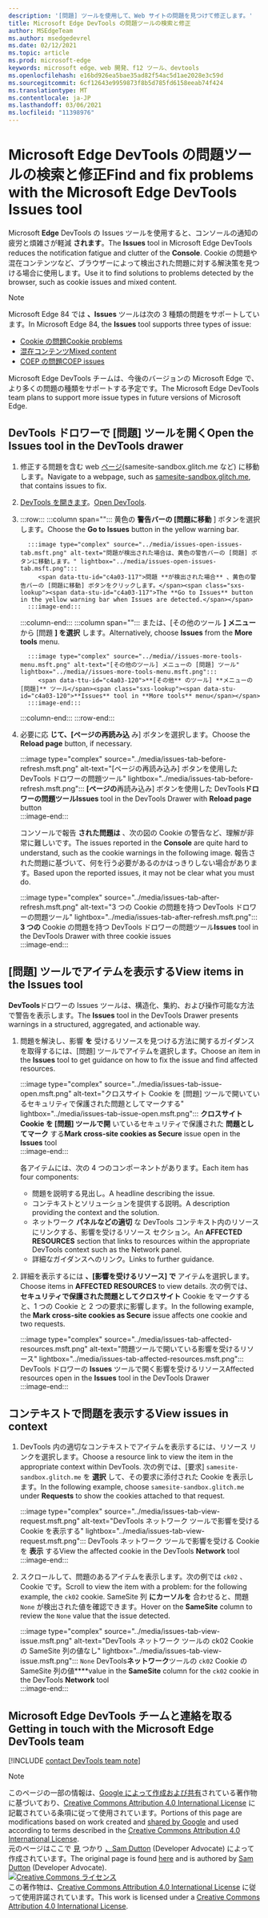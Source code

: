 ```yaml
---
description: '[問題] ツールを使用して、Web サイトの問題を見つけて修正します。'
title: Microsoft Edge DevTools の問題ツールの検索と修正
author: MSEdgeTeam
ms.author: msedgedevrel
ms.date: 02/12/2021
ms.topic: article
ms.prod: microsoft-edge
keywords: microsoft edge、web 開発、f12 ツール、devtools
ms.openlocfilehash: e16bd926ea5bae35ad82f54ac5d1ae2028e3c59d
ms.sourcegitcommit: 6cf12643e9959873f8b5d785fd6158eeab74f424
ms.translationtype: MT
ms.contentlocale: ja-JP
ms.lasthandoff: 03/06/2021
ms.locfileid: "11398976"
---
```

<!-- Copyright Sam Dutton 

   Licensed under the Apache License, Version 2.0 (the "License");
   you may not use this file except in compliance with the License.
   You may obtain a copy of the License at

       https://www.apache.org/licenses/LICENSE-2.0

   Unless required by applicable law or agreed to in writing, software
   distributed under the License is distributed on an "AS IS" BASIS,
   WITHOUT WARRANTIES OR CONDITIONS OF ANY KIND, either express or implied.
   See the License for the specific language governing permissions and
   limitations under the License.  -->  

# <a name="find-and-fix-problems-with-the-microsoft-edge-devtools-issues-tool"></a><span data-ttu-id="c4a03-104">Microsoft Edge DevTools の問題ツールの検索と修正</span><span class="sxs-lookup"><span data-stu-id="c4a03-104">Find and fix problems with the Microsoft Edge DevTools Issues tool</span></span>  

<span data-ttu-id="c4a03-105">Microsoft **Edge** DevTools の Issues ツールを使用すると、コンソールの通知の疲労と煩雑さが軽減 **されます**。</span><span class="sxs-lookup"><span data-stu-id="c4a03-105">The **Issues** tool in Microsoft Edge DevTools reduces the notification fatigue and clutter of the **Console**.</span></span>  <span data-ttu-id="c4a03-106">Cookie の問題や混在コンテンツなど、ブラウザーによって検出された問題に対する解決策を見つける場合に使用します。</span><span class="sxs-lookup"><span data-stu-id="c4a03-106">Use it to find solutions to problems detected by the browser, such as cookie issues and mixed content.</span></span>  

> [!NOTE]
> <span data-ttu-id="c4a03-107">Microsoft Edge 84 では **、Issues** ツールは次の 3 種類の問題をサポートしています。</span><span class="sxs-lookup"><span data-stu-id="c4a03-107">In Microsoft Edge 84, the **Issues** tool supports three types of issue:</span></span>  
> *   [<span data-ttu-id="c4a03-108">Cookie の問題</span><span class="sxs-lookup"><span data-stu-id="c4a03-108">Cookie problems</span></span>][MDNSameSiteCookies]  
> *   [<span data-ttu-id="c4a03-109">混在コンテンツ</span><span class="sxs-lookup"><span data-stu-id="c4a03-109">Mixed content</span></span>][MDNMixedContent]  
> *   [<span data-ttu-id="c4a03-110">COEP の問題</span><span class="sxs-lookup"><span data-stu-id="c4a03-110">COEP issues</span></span>][W3CCOEPSpec]
> 
> <span data-ttu-id="c4a03-111">Microsoft Edge DevTools チームは、今後のバージョンの Microsoft Edge で、より多くの問題の種類をサポートする予定です。</span><span class="sxs-lookup"><span data-stu-id="c4a03-111">The Microsoft Edge DevTools team plans to support more issue types in future versions of Microsoft Edge.</span></span>  

## <a name="open-the-issues-tool-in-the-devtools-drawer"></a><span data-ttu-id="c4a03-112">DevTools ドロワーで [問題] ツールを開く</span><span class="sxs-lookup"><span data-stu-id="c4a03-112">Open the Issues tool in the DevTools drawer</span></span>  

1.  <span data-ttu-id="c4a03-113">修正する問題を含む web [ページ][GlitchSamesiteSandbox](samesite-sandbox.glitch.me など) に移動します。</span><span class="sxs-lookup"><span data-stu-id="c4a03-113">Navigate to a webpage, such as [samesite-sandbox.glitch.me][GlitchSamesiteSandbox], that contains issues to fix.</span></span>  
1.  <span data-ttu-id="c4a03-114">[DevTools を開きます][DevtoolsOpen]。</span><span class="sxs-lookup"><span data-stu-id="c4a03-114">[Open DevTools][DevtoolsOpen].</span></span>  
1.  :::row:::
       :::column span="":::
          <span data-ttu-id="c4a03-115">黄色の **警告バーの [問題に移動** ] ボタンを選択します。</span><span class="sxs-lookup"><span data-stu-id="c4a03-115">Choose the **Go to Issues** button in the yellow warning bar.</span></span>  
          
          :::image type="complex" source="../media/issues-open-issues-tab.msft.png" alt-text="問題が検出された場合は、黄色の警告バーの [問題] ボタンに移動します。" lightbox="../media/issues-open-issues-tab.msft.png":::
             <span data-ttu-id="c4a03-117">問題 **が検出された場合** 、黄色の警告バーの [問題に移動] ボタンをクリックします。</span><span class="sxs-lookup"><span data-stu-id="c4a03-117">The **Go to Issues** button in the yellow warning bar when Issues are detected.</span></span>  
          :::image-end:::  
       :::column-end:::
       :::column span="":::
          <span data-ttu-id="c4a03-118">または、[その他のツール **] メニュー** から [問題 **] を選択** します。</span><span class="sxs-lookup"><span data-stu-id="c4a03-118">Alternatively, choose **Issues** from the **More tools** menu.</span></span>  
          
          :::image type="complex" source="../media//issues-more-tools-menu.msft.png" alt-text="[その他のツール] メニューの [問題] ツール" lightbox="../media//issues-more-tools-menu.msft.png":::
             <span data-ttu-id="c4a03-120">**[その他** のツール] **メニューの [問題]** ツール</span><span class="sxs-lookup"><span data-stu-id="c4a03-120">**Issues** tool in **More tools** menu</span></span>  
          :::image-end:::  
       :::column-end:::
    :::row-end:::
    
1.  <span data-ttu-id="c4a03-121">必要に応 **じて、[ページの再読み込** み] ボタンを選択します。</span><span class="sxs-lookup"><span data-stu-id="c4a03-121">Choose the **Reload page** button, if necessary.</span></span>  
    
    :::image type="complex" source="../media/issues-tab-before-refresh.msft.png" alt-text="[ページの再読み込み] ボタンを使用した DevTools ドロワーの問題ツール" lightbox="../media/issues-tab-before-refresh.msft.png":::
       <span data-ttu-id="c4a03-123">**[ページの**再読み込み] ボタンを使用した DevTools**ドロワーの問題ツール**</span><span class="sxs-lookup"><span data-stu-id="c4a03-123">**Issues** tool in the DevTools Drawer with **Reload page** button</span></span>  
    :::image-end:::  

    <span data-ttu-id="c4a03-124">コンソールで報告 **された問題は** 、次の図の Cookie の警告など、理解が非常に難しいです。</span><span class="sxs-lookup"><span data-stu-id="c4a03-124">The issues reported in the **Console** are quite hard to understand, such as the cookie warnings in the following image.</span></span>  <span data-ttu-id="c4a03-125">報告された問題に基づいて、何を行う必要があるのかはっきりしない場合があります。</span><span class="sxs-lookup"><span data-stu-id="c4a03-125">Based upon the reported issues, it may not be clear what you must do.</span></span>  
    
    :::image type="complex" source="../media/issues-tab-after-refresh.msft.png" alt-text="3 つの Cookie の問題を持つ DevTools ドロワーの問題ツール" lightbox="../media/issues-tab-after-refresh.msft.png":::
       <span data-ttu-id="c4a03-127">**3 つの** Cookie の問題を持つ DevTools ドロワーの問題ツール</span><span class="sxs-lookup"><span data-stu-id="c4a03-127">**Issues** tool in the DevTools Drawer with three cookie issues</span></span>  
    :::image-end:::  
    
## <a name="view-items-in-the-issues-tool"></a><span data-ttu-id="c4a03-128">[問題] ツールでアイテムを表示する</span><span class="sxs-lookup"><span data-stu-id="c4a03-128">View items in the Issues tool</span></span>  

<span data-ttu-id="c4a03-129">**DevTools**ドロワーの Issues ツールは、構造化、集約、および操作可能な方法で警告を表示します。</span><span class="sxs-lookup"><span data-stu-id="c4a03-129">The **Issues** tool in the DevTools Drawer presents warnings in a structured, aggregated, and actionable way.</span></span>  

1.  <span data-ttu-id="c4a03-130">問題を解決し、影響 **を** 受けるリソースを見つける方法に関するガイダンスを取得するには、[問題] ツールでアイテムを選択します。</span><span class="sxs-lookup"><span data-stu-id="c4a03-130">Choose an item in the **Issues** tool to get guidance on how to fix the issue and find affected resources.</span></span>  
    
    :::image type="complex" source="../media/issues-tab-issue-open.msft.png" alt-text="クロスサイト Cookie を [問題] ツールで開いているセキュリティで保護された問題としてマークする" lightbox="../media/issues-tab-issue-open.msft.png":::
       <span data-ttu-id="c4a03-132">**クロスサイト Cookie を [問題] ツールで開** いているセキュリティで保護された **問題としてマーク** する</span><span class="sxs-lookup"><span data-stu-id="c4a03-132">**Mark cross-site cookies as Secure** issue open in the **Issues** tool</span></span>  
    :::image-end:::  
    
    <span data-ttu-id="c4a03-133">各アイテムには、次の 4 つのコンポーネントがあります。</span><span class="sxs-lookup"><span data-stu-id="c4a03-133">Each item has four components:</span></span>  
    
    *   <span data-ttu-id="c4a03-134">問題を説明する見出し。</span><span class="sxs-lookup"><span data-stu-id="c4a03-134">A headline describing the issue.</span></span>  
    *   <span data-ttu-id="c4a03-135">コンテキストとソリューションを提供する説明。</span><span class="sxs-lookup"><span data-stu-id="c4a03-135">A description providing the context and the solution.</span></span>  
    *   <span data-ttu-id="c4a03-136">ネットワーク **パネルなどの適切** な DevTools コンテキスト内のリソースにリンクする、影響を受けるリソース セクション。</span><span class="sxs-lookup"><span data-stu-id="c4a03-136">An **AFFECTED RESOURCES** section that links to resources within the appropriate DevTools context such as the Network panel.</span></span>  
    *   <span data-ttu-id="c4a03-137">詳細なガイダンスへのリンク。</span><span class="sxs-lookup"><span data-stu-id="c4a03-137">Links to further guidance.</span></span>  
    
1.  <span data-ttu-id="c4a03-138">詳細を表示するには **、[影響を受けるリソース] で** アイテムを選択します。</span><span class="sxs-lookup"><span data-stu-id="c4a03-138">Choose items in **AFFECTED RESOURCES** to view details.</span></span>  <span data-ttu-id="c4a03-139">次の例では、 **セキュリティで保護された問題としてクロスサイト** Cookie をマークすると、1 つの Cookie と 2 つの要求に影響します。</span><span class="sxs-lookup"><span data-stu-id="c4a03-139">In the following example, the **Mark cross-site cookies as Secure** issue affects one cookie and two requests.</span></span>  
    
    :::image type="complex" source="../media/issues-tab-affected-resources.msft.png" alt-text="問題ツールで開いている影響を受けるリソース" lightbox="../media/issues-tab-affected-resources.msft.png":::
       <span data-ttu-id="c4a03-141">DevTools ドロワーの **Issues** ツールで開く影響を受けるリソース</span><span class="sxs-lookup"><span data-stu-id="c4a03-141">Affected resources open in the **Issues** tool in the DevTools Drawer</span></span>  
    :::image-end:::  
    
## <a name="view-issues-in-context"></a><span data-ttu-id="c4a03-142">コンテキストで問題を表示する</span><span class="sxs-lookup"><span data-stu-id="c4a03-142">View issues in context</span></span>  

1.  <span data-ttu-id="c4a03-143">DevTools 内の適切なコンテキストでアイテムを表示するには、リソース リンクを選択します。</span><span class="sxs-lookup"><span data-stu-id="c4a03-143">Choose a resource link to view the item in the appropriate context within DevTools.</span></span>  <span data-ttu-id="c4a03-144">次の例では、[要求] `samesite-sandbox.glitch.me` を **選択** して、その要求に添付された Cookie を表示します。</span><span class="sxs-lookup"><span data-stu-id="c4a03-144">In the following example, choose `samesite-sandbox.glitch.me` under **Requests** to show the cookies attached to that request.</span></span>  
    
    :::image type="complex" source="../media/issues-tab-view-request.msft.png" alt-text="DevTools ネットワーク ツールで影響を受ける Cookie を表示する" lightbox="../media/issues-tab-view-request.msft.png":::
       <span data-ttu-id="c4a03-146">DevTools ネットワーク ツールで影響を受ける Cookie を **表示** する</span><span class="sxs-lookup"><span data-stu-id="c4a03-146">View the affected cookie in the DevTools **Network** tool</span></span>  
    :::image-end:::  

1.  <span data-ttu-id="c4a03-147">スクロールして、問題のあるアイテムを表示します。次の例では `ck02` 、Cookie です。</span><span class="sxs-lookup"><span data-stu-id="c4a03-147">Scroll to view the item with a problem:  for the following example, the `ck02` cookie.</span></span>  <span data-ttu-id="c4a03-148">SameSite 列 **にカーソルを** 合わせると、問題 `None` が検出された値を確認できます。</span><span class="sxs-lookup"><span data-stu-id="c4a03-148">Hover on the **SameSite** column to review the `None` value that the issue detected.</span></span>  
    
    :::image type="complex" source="../media/issues-tab-view-issue.msft.png" alt-text="DevTools ネットワーク ツールの ck02 Cookie の SameSite 列の値なし" lightbox="../media/issues-tab-view-issue.msft.png":::
       `None` <span data-ttu-id="c4a03-150">DevTools**ネットワーク**ツールの `ck02` Cookie の SameSite 列の値\*\*\*\*</span><span class="sxs-lookup"><span data-stu-id="c4a03-150">value in the **SameSite** column for the `ck02` cookie in the DevTools **Network** tool</span></span>  
    :::image-end:::  

## <a name="getting-in-touch-with-the-microsoft-edge-devtools-team"></a><span data-ttu-id="c4a03-151">Microsoft Edge DevTools チームと連絡を取る</span><span class="sxs-lookup"><span data-stu-id="c4a03-151">Getting in touch with the Microsoft Edge DevTools team</span></span>  

[!INCLUDE [contact DevTools team note](../includes/contact-devtools-team-note.md)]  

<!-- links -->  

[DevtoolsOpen]: ../open/index.md "Microsoft Edge DevTools を開く | Microsoft Docs"  

[GlitchSamesiteSandbox]: https://samesite-sandbox.glitch.me "SameSite Cookie のテスト|Glitch"  

[MDNSameSiteCookies]: https://developer.mozilla.org/docs/Web/HTTP/Headers/Set-Cookie/SameSite "SameSite cookie |MDN"  
[MDNMixedContent]: https://developer.mozilla.org/docs/Web/Security/Mixed_content "混在コンテンツ |MDN"  

[W3CCOEPSpec]: https://wicg.github.io/cross-origin-embedder-policy "クロスオリジン エンベダー ポリシー |Web インキュベーター コミュニティ グループ"  

> [!NOTE]
> <span data-ttu-id="c4a03-157">このページの一部の情報は、[Google によって作成および共有][GoogleSitePolicies]されている著作物に基づいており、[Creative Commons Attribution 4.0 International License][CCA4IL] に記載されている条項に従って使用されています。</span><span class="sxs-lookup"><span data-stu-id="c4a03-157">Portions of this page are modifications based on work created and [shared by Google][GoogleSitePolicies] and used according to terms described in the [Creative Commons Attribution 4.0 International License][CCA4IL].</span></span>  
> <span data-ttu-id="c4a03-158">元のページはここで [見](https://developers.google.com/web/tools/chrome-devtools/issues/index) つかり [、Sam Dutton][SamDutton] \(Developer Advocate\) によって作成されています。</span><span class="sxs-lookup"><span data-stu-id="c4a03-158">The original page is found [here](https://developers.google.com/web/tools/chrome-devtools/issues/index) and is authored by [Sam Dutton][SamDutton] \(Developer Advocate\).</span></span>  
[![Creative Commons ライセンス][CCby4Image]][CCA4IL]  
<span data-ttu-id="c4a03-160">この著作物は、[Creative Commons Attribution 4.0 International License][CCA4IL] に従って使用許諾されています。</span><span class="sxs-lookup"><span data-stu-id="c4a03-160">This work is licensed under a [Creative Commons Attribution 4.0 International License][CCA4IL].</span></span>  

[CCA4IL]: https://creativecommons.org/licenses/by/4.0  
[CCby4Image]: https://i.creativecommons.org/l/by/4.0/88x31.png  
[GoogleSitePolicies]: https://developers.google.com/terms/site-policies  
[KayceBasques]: https://developers.google.com/web/resources/contributors/kaycebasques  
[SamDutton]: https://developers.google.com/web/resources/contributors/samdutton  
